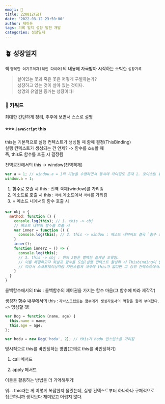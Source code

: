 ```yaml
---
emoji: 🌱
title: 220812(금)
date: '2022-08-12 23:50:00'
author: 제이든
tags: 기록 일지 성장 발전 개발
categories: 성장일지
---
```


## 🪴 성장일지

책 `행복한 이기주의자(웨인 다이어)`의 내용에 자극받아 시작하는 소박한 `성장기록`

> 살아있는 꽃과 죽은 꽃은 어떻게 구별하는가?<br/>
> 성장하고 있는 것이 살아 있는 것이다.<br/>
> 생명의 유일한 증거는 성장이다!

### 🌳 키워드

최대한 간단하게 정리, 추후에 보면서 스스로 설명

#### ⭐⭐⭐ `JavaScript` this

this는 기본적으로 실행 컨텍스트가 생성될 때 함께 결정(ThisBinding)<br/>
실행 컨텍스트가 생성되는 건 언제? -> 함수를 `호출`할 때<br/>
즉, this도 함수를 호출 시 결정됨

전역공간에서의 this -> window(전역객체)

```js
var a = 1; // window.a = 1의 기능을 수행하면서 동시에 차이점도 존재 1. 호이스팅 유무, 2. configurable 여부
window.a = 1;
```

1. 함수로 호출 시 this : 전역 객체(window)를 가리킴
2. 메소드로 호출 시 this : `객체`.메소드에서 `객체`를 가리킴
3. ⭐ 메소드 내에서의 함수 호출 시

```js
var obj = {
  method: function () {
    console.log(this); // 1. this -> obj
    // 메소드 내부의 함수를 호출 시
    var inner = function () {
      console.log(this); // 2. this -> window : 메소드 내부여도 결국 `함수 호출`이기 때문
    }
    inner();
    function inner2 = () => {
      console.log(this);
      // 3. this -> obj : 위의 2번은 명백한 설계상 오류임.
      // 이를 해결하고자 화살표 함수를 도입(실행 컨텍스트 활성화 시 Thisbinding이 일어나지않음)
      // 따라서 스코프체이닝처럼 자연스럽게 내부에 this가 없다면 그 상위 컨텍스트에서의 this를 참조
    }
  }
}
```

콜백함수에서의 this : 콜백함수의 제어권을 가지는 함수 마음(그 함수에 따라 제각각)

생성자 함수 내부에서의 this : `자바스크립트는 함수에게 생성자로서의 역할을 함께 부여했다.` -> 명심할 것!

```js
var Dog = function (name, age) {
  this.name = name;
  this.age = age;
};

var hodu = new Dog('hodu', 2); // this가 hodu 인스턴스를 가리킴
```

명시적으로 this를 바인딩하는 방법(고의로 this를 바인딩하기)

1. call 메서드

2. apply 메서드

이들을 활용하는 방법을 더 기억해두기!

워... this라는 게 이렇게 복잡한지 몰랐는데, 실행 컨텍스트부터 하나하나 구체적으로 접근하니까 생각보다 재미있고 어렵지 않다.

```toc

```

